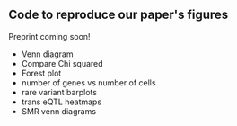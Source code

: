 ## Code to reproduce our paper's figures

Preprint coming soon!

* Venn diagram
* Compare Chi squared
* Forest plot
* number of genes vs number of cells
* rare variant barplots
* trans eQTL heatmaps
* SMR venn diagrams
